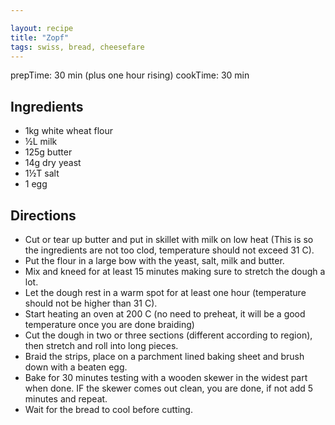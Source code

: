 ```yaml
---

layout: recipe
title: "Zopf"
tags: swiss, bread, cheesefare
---
```


prepTime: 30 min (plus one hour rising)
cookTime: 30 min

## Ingredients
- 1kg white wheat flour
- ½L milk
- 125g butter
- 14g dry yeast
- 1½T salt
- 1 egg

## Directions
- Cut or tear up butter and put in skillet with milk on low heat (This is so the ingredients are not too clod, temperature should not exceed 31 C).
- Put the flour in a large bow with the yeast, salt, milk and butter.
- Mix and kneed for at least 15 minutes making sure to stretch the dough a lot.
- Let the dough rest in a warm spot for at least one hour (temperature should not be higher than 31 C).
- Start heating an oven at 200 C (no need to preheat, it will be a good temperature once you are done braiding)
- Cut the dough in two or three sections (different according to region), then stretch and roll into long pieces.
- Braid the strips, place on a parchment lined baking sheet and brush down with a beaten egg.
- Bake for 30 minutes testing with a wooden skewer in the widest part when done. IF the skewer comes out clean, you are done, if not add 5 minutes and repeat.
- Wait for the bread to cool before cutting.
